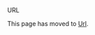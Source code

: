 <!--- Hugo front matter used to generate the website version of this page:
linkTitle: Url
redirect: /docs/specs/semconv/url/ 301!
--->

URL

This page has moved to
[Url](/docs/url).
